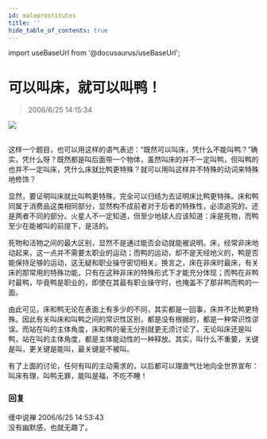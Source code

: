 ```yaml
---
id: maleprostitutes
title: ''
hide_table_of_contents: true
---
```


import useBaseUrl from '@docusaurus/useBaseUrl';

# 可以叫床，就可以叫鸭！

> 2006/6/25 14:15:34

<div style={{textAlign: 'center'}}>
<img src={useBaseUrl('/img/essays/maleprostitutes/1.jpeg')} /><br/><br/>
</div>

这样一个题目，也可以用这样的语气表述：“既然可以叫床，凭什么不能叫鸭？”确实，凭什么呀？既然都是叫后面带一个物体，虽然叫床的并不一定叫鸭，但叫鸭的也并不一定叫床，凭什么床就比鸭更特殊？就可以用叫这样并不特殊的动词来特殊地修饰？

显然，要证明叫床就比叫鸭更特殊，完全可以归结为去证明床比鸭更特殊。床和鸭同属于消费品这类相同部分，显然构不成前者对于后者的特殊性，必须追究的，还是两者不同的部分。火星人不一定知道，但至少地球人应该知道：床是死物，而鸭至少在能被叫的前提下，是活的。
 
死物和活物之间的最大区别，显然不是通过能否会动就能被说明。床，经常非床地动起来，这一点并不需要太职业的运动；而鸭的运动，却不是天经地义的，鸭是否能保持足够的运动，这无疑和职业操守密切相关。换言之，床在非床时最床，有关床的那常用的特殊功能，只有在这种非床的特殊形式下才能充分体现；而鸭在非鸭时最鸭，毕竟鸭是职业的，即使在其最有职业操守时，也掩盖不了那非鸭而鸭的一面。
 
由此可见，床和鸭无论在表面上有多少的不同，其实都是一回事，床并不比鸭更特殊。因此有关叫床和叫鸭之间的常识性区别，都是没有根据的，都是一种常识性谬误。而站在叫的主体角度，床和鸭的毫无分别就更无须讨论了，无论叫床还是叫鸭，站在叫的主体角度，都是主体能动性的一种释放。其实，叫什么不重要，关键是叫，更关键是能叫，最关键是不被叫。
 
有了上面的讨论，任何有叫的主动需求的，以后都可以理直气壮地向全世界宣布：叫床有理，叫鸭无罪，能叫是福，不吃不睡！

### 回复

<div class='blog-comment'>
<span class='blog-comment-chan'>缠中说禅</span> 2006/6/25 14:53:43<br/>
没有幽默感，也就无趣了。
</div>